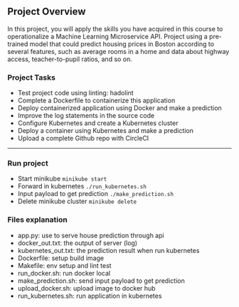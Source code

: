 ## Project Overview

In this project, you will apply the skills you have acquired in this course to operationalize a Machine Learning Microservice API. Project using a pre-trained model that could predict housing prices in Boston according to several features, such as average rooms in a home and data about highway access, teacher-to-pupil ratios, and so on.

### Project Tasks

* Test project code using linting: hadolint
* Complete a Dockerfile to containerize this application
* Deploy containerized application using Docker and make a prediction
* Improve the log statements in the source code
* Configure Kubernetes and create a Kubernetes cluster
* Deploy a container using Kubernetes and make a prediction
* Upload a complete Github repo with CircleCI

---

### Run project
* Start minikube
`minikube start`
* Forward in kubernetes
`./run_kubernetes.sh`
* Input payload to get prediction
`./make_prediction.sh`
* Delete minikube cluster
`minikube delete`

### Files explanation
* app.py: use to serve house prediction through api
* docker_out.txt: the output of server (log)
* kubernetes_out.txt: the prediction result when run kubernetes
* Dockerfile: setup build image
* Makefile: env setup and lint test
* run_docker.sh: run docker local
* make_prediction.sh: send input payload to get prediction
* upload_docker.sh: upload image to docker hub
* run_kubernetes.sh: run application in kubernetes
